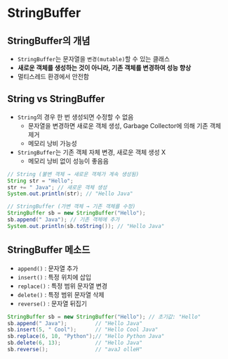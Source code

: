 # StringBuffer

## StringBuffer의 개념

- `StringBuffer`는 문자열을 `변경(mutable)`할 수 있는 클래스
- **새로운 객체를 생성하는 것이 아니라, 기존 객체를 변경하여 성능 향상**
- 멀티스레드 환경에서 안전함

## String vs StringBuffer

- `String`의 경우 한 번 생성되면 수정할 수 없음
  - 문자열을 변경하면 새로운 객체 생성, Garbage Collector에 의해 기존 객체 제거
  - 메모리 낭비 가능성
- `StringBuffer`는 기존 객체 자체 변경, 새로운 객체 생성 X
  - 메모리 낭비 없이 성능이 좋음음

```java
// String (불변 객체 → 새로운 객체가 계속 생성됨)
String str = "Hello";
str += " Java"; // 새로운 객체 생성
System.out.println(str); // "Hello Java"

// StringBuffer (가변 객체 → 기존 객체를 수정)
StringBuffer sb = new StringBuffer("Hello");
sb.append(" Java"); // 기존 객체에 추가
System.out.println(sb.toString()); // "Hello Java"
```

## StringBuffer 메소드

- `append()` : 문자열 추가
- `insert()` : 특정 위치에 삽입
- `replace()` : 특정 범위 문자열 변경
- `delete()` : 특정 범위 문자열 삭제
- `reverse()` : 문자열 뒤집기

```java
StringBuffer sb = new StringBuffer("Hello"); // 초기값: "Hello"
sb.append(" Java");         // "Hello Java"
sb.insert(5, " Cool");      // "Hello Cool Java"
sb.replace(6, 10, "Python");// "Hello Python Java"
sb.delete(6, 13);           // "Hello Java"
sb.reverse();               // "avaJ olleH"
```
